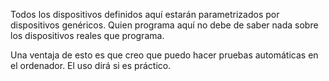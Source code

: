 Todos los dispositivos definidos aquí estarán parametrizados por dispositivos
genéricos. Quien programa aquí no debe de saber nada sobre los dispositivos
reales que programa.

Una ventaja de esto es que creo que puedo hacer pruebas automáticas en el
ordenador. El uso dirá si es práctico.
